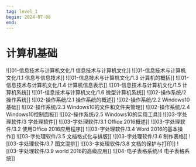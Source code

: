 ```yaml
---
tag: level_1
begin: 2024-07-08
end:
---
```


# 计算机基础

![[01-信息技术与计算机文化/1 信息技术与计算机文化]]
![[01-信息技术与计算机文化/1.1 信息与信息技术]]
![[01-信息技术与计算机文化/1.3 计算机的概括]]
![[01-信息技术与计算机文化/1.4 计算机信息表示]]
![[01-信息技术与计算机文化/1.5 计算机系统]]
![[01-信息技术与计算机文化/1.6 微型计算机系统]]
![[02-操作系统/2 操作系统]]
![[02-操作系统/2.1 操作系统的概述]]
![[02-操作系统/2.2 Windows10基础]]
![[02-操作系统/2.3 Windows10的文件和文件夹管理]]
![[02-操作系统/2.4 Windows10控制面板]]
![[02-操作系统/2.5 Windows10的实用工具]]
![[03-字处理软件/3 字处理软件]]
![[03-字处理软件/3.1 Office 2016概述]]
![[03-字处理软件/3.2 使用Office 2016应用程序]]
![[03-字处理软件/3.4 Word 2016的基本操作]]
![[03-字处理软件/3.5 文档格式化与排版]]
![[03-字处理软件/3.6 制作表格]]
![[03-字处理软件/3.7 图文混排]]
![[03-字处理软件/3.8 文档的保护与打印]]
![[03-字处理软件/3.9 world 2016的高级应用]]
![[04-电子表格系统/4 电子表格系统]]
